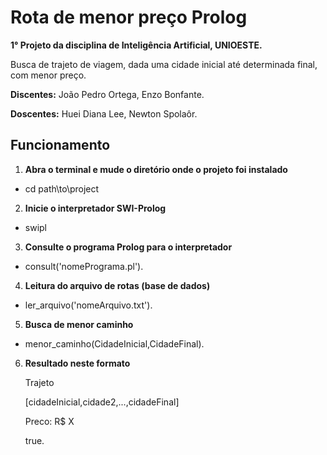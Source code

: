 # Rota de menor preço Prolog
**1° Projeto da disciplina de Inteligência Artificial, UNIOESTE.**

Busca de trajeto de viagem, dada uma cidade inicial até determinada final, com menor preço.

**Discentes:** João Pedro Ortega, Enzo Bonfante.

**Doscentes:** Huei Diana Lee, Newton Spolaôr.

## Funcionamento
1. **Abra o terminal e mude o diretório onde o projeto foi instalado**
- cd path\to\project

2. **Inicie o interpretador SWI-Prolog**
- swipl

3. **Consulte o programa Prolog para o interpretador**
- consult('nomePrograma.pl').

4. **Leitura do arquivo de rotas (base de dados)**
- ler_arquivo('nomeArquivo.txt').

5. **Busca de menor caminho**
- menor_caminho(CidadeInicial,CidadeFinal).

6. **Resultado neste formato**
    
    Trajeto

    [cidadeInicial,cidade2,...,cidadeFinal]

    Preco: R$ X

    true.